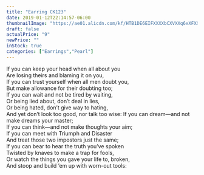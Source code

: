 ```yaml
---
title: "Earring CK123"
date: 2019-01-12T22:14:57-06:00
thumbnailImage: "https://ae01.alicdn.com/kf/HTB1DE6EIFXXXXbCXVXXq6xXFXXXf/Indian-Wedding-Earring-Chandelier-Hanging-Long-Earrings-Gold-Color-Multilayer-Imitation-Pearl-Earings-Fashion-Jewelry-Brincos.jpg"
draft: false
actualPrice: "9"
newPrice: ""
inStock: true
categories: ["Earrings","Pearl"]
---
```

If you can keep your head when all about you  
Are losing theirs and blaming it on you,  
If you can trust yourself when all men doubt you,  
But make allowance for their doubting too;   
If you can wait and not be tired by waiting,  
Or being lied about, don’t deal in lies,  
Or being hated, don’t give way to hating,  
And yet don’t look too good, nor talk too wise:
If you can dream—and not make dreams your master;     
If you can think—and not make thoughts your aim;   
If you can meet with Triumph and Disaster  
And treat those two impostors just the same;   
If you can bear to hear the truth you’ve spoken  
Twisted by knaves to make a trap for fools,  
Or watch the things you gave your life to, broken,  
And stoop and build ’em up with worn-out tools:
